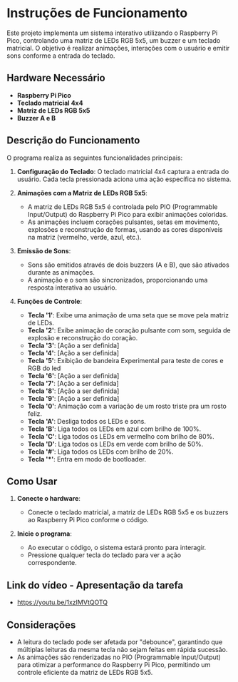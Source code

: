 # Instruções de Funcionamento

Este projeto implementa um sistema interativo utilizando o Raspberry Pi Pico, controlando uma matriz de LEDs RGB 5x5, um buzzer e um teclado matricial. O objetivo é realizar animações, interações com o usuário e emitir sons conforme a entrada do teclado.

## Hardware Necessário

- **Raspberry Pi Pico**
- **Teclado matricial 4x4**
- **Matriz de LEDs RGB 5x5**
- **Buzzer A e B**

## Descrição do Funcionamento

O programa realiza as seguintes funcionalidades principais:

1. **Configuração do Teclado**: O teclado matricial 4x4 captura a entrada do usuário. Cada tecla pressionada aciona uma ação específica no sistema.

2. **Animações com a Matriz de LEDs RGB 5x5**: 
   - A matriz de LEDs RGB 5x5 é controlada pelo PIO (Programmable Input/Output) do Raspberry Pi Pico para exibir animações coloridas.
   - As animações incluem corações pulsantes, setas em movimento, explosões e reconstrução de formas, usando as cores disponíveis na matriz (vermelho, verde, azul, etc.).

3. **Emissão de Sons**:
   - Sons são emitidos através de dois buzzers (A e B), que são ativados durante as animações.
   - A animação e o som são sincronizados, proporcionando uma resposta interativa ao usuário.

4. **Funções de Controle**:
   - **Tecla '1'**: Exibe uma animação de uma seta que se move pela matriz de LEDs.
   - **Tecla '2'**: Exibe animação de coração pulsante com som, seguida de explosão e reconstrução do coração.
   - **Tecla '3'**: [Ação a ser definida]
   - **Tecla '4'**: [Ação a ser definida]
   - **Tecla '5'**: Exibição de bandeira Experimental para teste de cores e RGB do led
   - **Tecla '6'**: [Ação a ser definida]
   - **Tecla '7'**: [Ação a ser definida]
   - **Tecla '8'**: [Ação a ser definida]
   - **Tecla '9'**: [Ação a ser definida]
   - **Tecla '0'**: Animação com a variação de um rosto triste pra um rosto feliz.
   - **Tecla 'A'**: Desliga todos os LEDs e sons.
   - **Tecla 'B'**: Liga todos os LEDs em azul com brilho de 100%.
   - **Tecla 'C'**: Liga todos os LEDs em vermelho com brilho de 80%.
   - **Tecla 'D'**: Liga todos os LEDs em verde com brilho de 50%.
   - **Tecla '#'**: Liga todos os LEDs com brilho de 20%.
   - **Tecla '*'**: Entra em modo de bootloader.

## Como Usar

1. **Conecte o hardware**: 
   - Conecte o teclado matricial, a matriz de LEDs RGB 5x5 e os buzzers ao Raspberry Pi Pico conforme o código.
   
2. **Inicie o programa**: 
   - Ao executar o código, o sistema estará pronto para interagir.
   - Pressione qualquer tecla do teclado para ver a ação correspondente.

## Link do vídeo - Apresentação da tarefa
- https://youtu.be/1xzIMVtQOTQ

## Considerações

- A leitura do teclado pode ser afetada por "debounce", garantindo que múltiplas leituras da mesma tecla não sejam feitas em rápida sucessão.
- As animações são renderizadas no PIO (Programmable Input/Output) para otimizar a performance do Raspberry Pi Pico, permitindo um controle eficiente da matriz de LEDs RGB 5x5.

